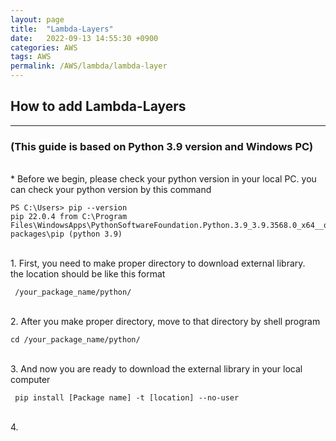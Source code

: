 ```yaml
---
layout: page
title:  "Lambda-Layers"
date:   2022-09-13 14:55:30 +0900
categories: AWS
tags: AWS
permalink: /AWS/lambda/lambda-layer
---
```


## How to add Lambda-Layers
-----
### (This guide is based on Python 3.9 version and Windows PC)
<br>
*  Before we begin, please check your python version in your local PC. you can check your python version by this command 
  
  ```
PS C:\Users> pip --version
pip 22.0.4 from C:\Program Files\WindowsApps\PythonSoftwareFoundation.Python.3.9_3.9.3568.0_x64__qbz5n2kfra8p0\lib\site-packages\pip (python 3.9)
  ```
<br>
1.  First, you need to make proper directory to download external library. <br>
    the location should be like this format
    
```
 /your_package_name/python/
```
<br>
2. After you make proper directory, move to that directory by shell program
<br>

```
cd /your_package_name/python/
```

<br>
3.  And now you are ready to download the external library in your local computer 
 
```
 pip install [Package name] -t [location] --no-user
```
<br>
4.  